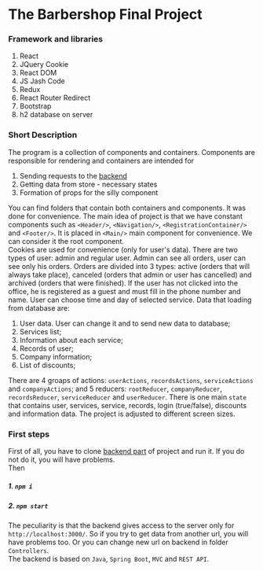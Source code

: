 # The Barbershop Final Project

### Framework and libraries  
1. React  
2. JQuery Cookie  
3. React DOM  
4. JS Jash Code  
5. Redux  
6. React Router Redirect  
7. Bootstrap  
8. h2 database on server

### Short Description
The program is a collection of components and containers. Components are responsible for rendering and containers are intended for  
1. Sending requests to the [backend](https://github.com/Snezzz/barbershop_be)  
2. Getting data from store - necessary states  
3. Formation of props for the silly component  

You can find folders that contain both containers and components. It was done for convenience.
The main idea of project is that we have constant components such as ```<Header/>```, ```<Navigation/>```, ```<RegistrationContainer/>```
and ```<Footer/>```.
It is placed in ```<Main/>``` main component for convenience. We can consider it the root component.  
Cookies are used for convenience (only for user's data). There are two types of user: admin and regular user. Admin can see all orders, user 
can see only his orders. Orders are divided into 3 types: active (orders that will always take place), canceled (orders that admin or user has cancelled)
and archived (orders that were finished). If the user has not clicked into the office, he is registered as a guest and must fill 
in the phone number and name. User can choose time and day of selected service. Data that loading from database are:   
1. User data. User can change it and to send new data to database;  
2. Services list;  
3. Information about each service;  
4. Records of user;  
5. Company information;  
6. List of discounts;  

There are 4 groaps of actions: ```userActions```, ```recordsActions```, ```serviceActions``` and ```companyActions```; and 5 reducers:
```rootReducer```, ```companyReducer```, 
```recordsReducer```, ```serviceReducer``` and ```userReducer```. There is one main ```state``` that contains user, services, service, records, login (true/false), discounts 
and information data.  The project is adjusted to different screen sizes.

### First steps
First of all, you have to clone [backend part](https://github.com/Snezzz/barbershop_be)   of project and run it. If you do not do it, you will have problems.  
Then  
##### 1. `npm i `
##### 2. `npm start`
The peculiarity is that the backend gives access to the server only for ```http://localhost:3000/```. So if you try to get data from another url, you 
will have problems too. Or you can change new url on backend in folder ```Controllers```.  
The backend is based on ```Java```, ```Spring Boot```, ```MVC``` and ```REST API```. 

